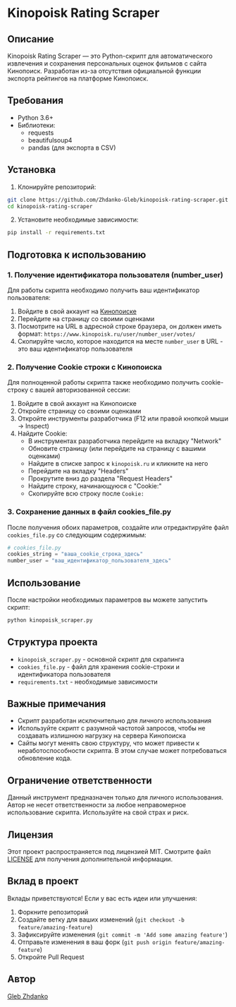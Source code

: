 # Kinopoisk Rating Scraper

## Описание
Kinopoisk Rating Scraper — это Python-скрипт для автоматического извлечения и сохранения персональных оценок фильмов с сайта Кинопоиск. Разработан из-за отсутствия официальной функции экспорта рейтингов на платформе Кинопоиск.

## Требования
- Python 3.6+
- Библиотеки:
  - requests
  - beautifulsoup4
  - pandas (для экспорта в CSV)

## Установка

1. Клонируйте репозиторий:
```bash
git clone https://github.com/Zhdanko-Gleb/kinopoisk-rating-scraper.git
cd kinopoisk-rating-scraper
```

2. Установите необходимые зависимости:
```bash
pip install -r requirements.txt
```

## Подготовка к использованию

### 1. Получение идентификатора пользователя (number_user)

Для работы скрипта необходимо получить ваш идентификатор пользователя:

1. Войдите в свой аккаунт на [Кинопоиске](https://www.kinopoisk.ru/)
2. Перейдите на страницу со своими оценками
3. Посмотрите на URL в адресной строке браузера, он должен иметь формат: `https://www.kinopoisk.ru/user/number_user/votes/`
4. Скопируйте число, которое находится на месте `number_user` в URL - это ваш идентификатор пользователя

### 2. Получение Cookie строки с Кинопоиска

Для полноценной работы скрипта также необходимо получить cookie-строку с вашей авторизованной сессии:

1. Войдите в свой аккаунт на Кинопоиске
2. Откройте страницу со своими оценками
3. Откройте инструменты разработчика (F12 или правой кнопкой мыши → Inspect)
4. Найдите Cookie:
   - В инструментах разработчика перейдите на вкладку "Network"
   - Обновите страницу (или перейдите на страницу с вашими оценками)
   - Найдите в списке запрос к `kinopoisk.ru` и кликните на него
   - Перейдите на вкладку "Headers"
   - Прокрутите вниз до раздела "Request Headers"
   - Найдите строку, начинающуюся с "Cookie:"
   - Скопируйте всю строку после `Cookie:`

### 3. Сохранение данных в файл cookies_file.py

После получения обоих параметров, создайте или отредактируйте файл `cookies_file.py` со следующим содержимым:

```python
# cookies_file.py
cookies_string = "ваша_cookie_строка_здесь"
number_user = "ваш_идентификатор_пользователя_здесь"
```

## Использование

После настройки необходимых параметров вы можете запустить скрипт:

```bash
python kinopoisk_scraper.py
```

## Структура проекта

- `kinopoisk_scraper.py` - основной скрипт для скрапинга
- `cookies_file.py` - файл для хранения cookie-строки и идентификатора пользователя
- `requirements.txt` - необходимые зависимости

## Важные примечания

- Скрипт разработан исключительно для личного использования
- Используйте скрипт с разумной частотой запросов, чтобы не создавать излишнюю нагрузку на сервера Кинопоиска
- Сайты могут менять свою структуру, что может привести к неработоспособности скрипта. В этом случае может потребоваться обновление кода.

## Ограничение ответственности

Данный инструмент предназначен только для личного использования. Автор не несет ответственности за любое неправомерное использование скрипта. Используйте на свой страх и риск.

## Лицензия

Этот проект распространяется под лицензией MIT. Смотрите файл [LICENSE](LICENSE) для получения дополнительной информации.

## Вклад в проект

Вклады приветствуются! Если у вас есть идеи или улучшения:

1. Форкните репозиторий
2. Создайте ветку для ваших изменений (`git checkout -b feature/amazing-feature`)
3. Зафиксируйте изменения (`git commit -m 'Add some amazing feature'`)
4. Отправьте изменения в ваш форк (`git push origin feature/amazing-feature`)
5. Откройте Pull Request

## Автор
[Gleb Zhdanko](https://github.com/Zhdanko-Gleb)
